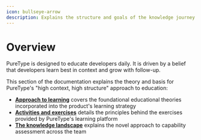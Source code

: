 ```yaml
---
icon: bullseye-arrow
description: Explains the structure and goals of the knowledge journey
---
```


# Overview

PureType is designed to educate developers daily. It is driven by a belief that developers learn best in context and grow with follow-up.

This section of the documentation explains the theory and basis for PureType's "high context, high structure" approach to education:

* [**Approach to learning**](approach-to-learning.md) covers the foundational educational theories incorporated into the product's learning strategy
* [**Activities and exercises**](activities-and-exercises.md) details the principles behind the exercises provided by PureType's learning platform
* [**The knowledge landscape**](the-knowledge-landscape.md) explains the novel approach to capability assessment across the team
